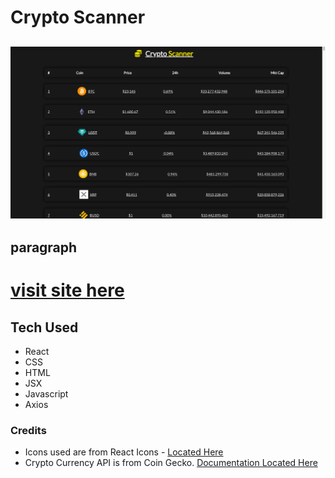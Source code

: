 # Crypto Scanner

![main screenshot](./src/assets/screenshot.png)
---
paragraph
---
# [visit site here]()

## Tech Used
- React
- CSS
- HTML
- JSX
- Javascript
- Axios

### Credits
- Icons used are from React Icons - [Located Here]()
- Crypto Currency API is from Coin Gecko. [Documentation Located Here](https://www.coingecko.com/en/api/documentation)